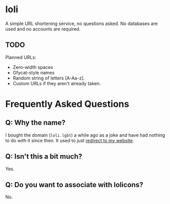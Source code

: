 # loli
A simple URL shortening service, no questions asked. No databases are used and no accounts are required.

## TODO
Planned URLs:
* Zero-width spaces
* Gfycat-style names
* Random string of letters [A-Aa-z].
* Custom URLs if they aren't already taken.

# Frequently Asked Questions
## Q: Why the name?
I bought the domain (`loli.lgbt`) a while ago as a joke and have had nothing to do with it since then. It used to just [redirect to my website](https://tomat.dev/).

## Q: Isn't this a bit much?
Yes.

## Q: Do you want to associate with lolicons?
No.
